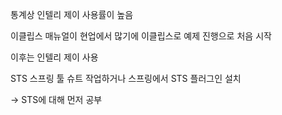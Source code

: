 통계상 인텔리 제이 사용률이 높음

이클립스 매뉴얼이 현업에서 많기에 이클립스로 예제 진행으로 처음 시작

이후는 인텔리 제이 사용



STS 스프링 툴 슈트 작업하거나 스프링에서 STS 플러그인 설치

-> STS에 대해 먼저 공부